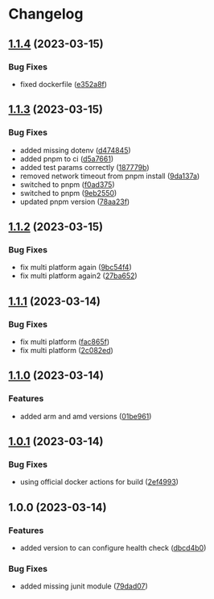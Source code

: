 # Changelog

## [1.1.4](https://github.com/flowcore-io/health-check-container/compare/v1.1.3...v1.1.4) (2023-03-15)


### Bug Fixes

* fixed dockerfile ([e352a8f](https://github.com/flowcore-io/health-check-container/commit/e352a8fe3ecc9c04fa3cfe0b082a530f24cc007a))

## [1.1.3](https://github.com/flowcore-io/health-check-container/compare/v1.1.2...v1.1.3) (2023-03-15)


### Bug Fixes

* added missing dotenv ([d474845](https://github.com/flowcore-io/health-check-container/commit/d474845a78eba3cdf7866aeeef73dd19529c8155))
* added pnpm to ci ([d5a7661](https://github.com/flowcore-io/health-check-container/commit/d5a7661536e5546b461938a60ac5341f149dd250))
* added test params correctly ([187779b](https://github.com/flowcore-io/health-check-container/commit/187779b9a50bb1e652d3d73d0802546f93892e86))
* removed network timeout from pnpm install ([9da137a](https://github.com/flowcore-io/health-check-container/commit/9da137a971ac4ed7d2ca19afa212c74169ebffa2))
* switched to pnpm ([f0ad375](https://github.com/flowcore-io/health-check-container/commit/f0ad3756dc2c9ba821b9d9c0a7fd18365399de59))
* switched to pnpm ([9eb2550](https://github.com/flowcore-io/health-check-container/commit/9eb2550031c1f117bf5e7ee469990472a50aa36b))
* updated pnpm version ([78aa23f](https://github.com/flowcore-io/health-check-container/commit/78aa23fc9835cb4ef48058e6546217b5cbd25096))

## [1.1.2](https://github.com/flowcore-io/health-check-container/compare/v1.1.1...v1.1.2) (2023-03-15)


### Bug Fixes

* fix multi platform again ([9bc54f4](https://github.com/flowcore-io/health-check-container/commit/9bc54f46b5ca703827b731ab8acf94678d2ea729))
* fix multi platform again2 ([27ba652](https://github.com/flowcore-io/health-check-container/commit/27ba65244b81bc16d482f1c95d6ce559b633fa3a))

## [1.1.1](https://github.com/flowcore-io/health-check-container/compare/v1.1.0...v1.1.1) (2023-03-14)


### Bug Fixes

* fix multi platform ([fac865f](https://github.com/flowcore-io/health-check-container/commit/fac865fd766fc67ff0032c53f03c28bd53572759))
* fix multi platform ([2c082ed](https://github.com/flowcore-io/health-check-container/commit/2c082ed9dd1f3a6768fbc92b1a5028279054b3e6))

## [1.1.0](https://github.com/flowcore-io/health-check-container/compare/v1.0.1...v1.1.0) (2023-03-14)


### Features

* added arm and amd versions ([01be961](https://github.com/flowcore-io/health-check-container/commit/01be96113d50b63868d8bf7e83498126d089e712))

## [1.0.1](https://github.com/flowcore-io/health-check-container/compare/v1.0.0...v1.0.1) (2023-03-14)


### Bug Fixes

* using official docker actions for build ([2ef4993](https://github.com/flowcore-io/health-check-container/commit/2ef4993fc8a61ee6f097df0d472c4a391ad24a48))

## 1.0.0 (2023-03-14)


### Features

* added version to can configure health check ([dbcd4b0](https://github.com/flowcore-io/health-check-container/commit/dbcd4b0c01dce573779042fdfdfbe5ea0059d4ea))


### Bug Fixes

* added missing junit module ([79dad07](https://github.com/flowcore-io/health-check-container/commit/79dad0768d47bc65a2e2a5bdb341eeeeda6ac92c))
